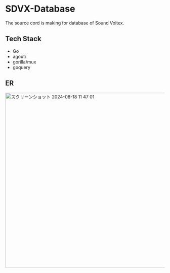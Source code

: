 # SDVX-Database
The source cord is making for database of Sound Voltex.

## Tech Stack
- Go
- agouti
- gorilla/mux
- goquery

## ER

<img width="551" alt="スクリーンショット 2024-08-18 11 47 01" src="https://github.com/user-attachments/assets/7dcf8fd4-47c8-4866-8eb7-5d94b090d355">
